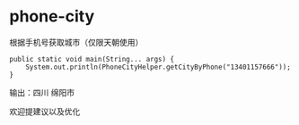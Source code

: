 # phone-city
根据手机号获取城市（仅限天朝使用）

```
public static void main(String... args) {
	System.out.println(PhoneCityHelper.getCityByPhone("13401157666"));
}
```
输出：四川 绵阳市

欢迎提建议以及优化
